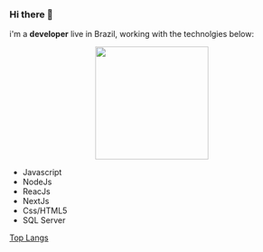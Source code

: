 ### Hi there 👋

i'm a **developer** live in Brazil, working with the technolgies below:

<p align="center">
  <img width="200px" src="https://img.shields.io/static/v1?label=JS&message=Javascript&color=F7DF1E&style=for-the-badge=JavaScript"/>
</p>




- Javascript
- NodeJs
- ReacJs
- NextJs
- Css/HTML5
- SQL Server


[Top Langs](https://github-readme-stats.vercel.app/api/top-langs/?username=rafcez&theme=tokyonight)
